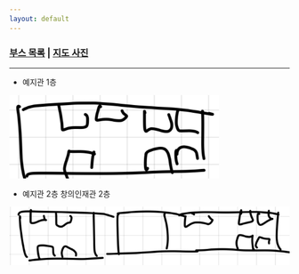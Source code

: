 ```yaml
---
layout: default
---
```


### [부스 목록](index) | [지도 사진](mapImages)
---

- 예지관 1층

![예지관 1층](./image/예지관%201층.png)

- 예지관 2층 창의인재관 2층

![예지관 2층 창의인재관 2층](./image/예지관%202층%20창의인재관%202층.png)